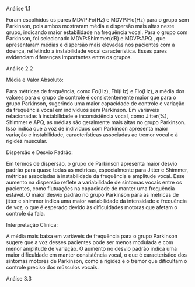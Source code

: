 Análise 1.1

Foram escolhidos os pares MDVP:Fo(Hz) e MDVP:Flo(Hz) para o grupo sem Parkinson, pois ambos mostraram média e dispersão mais altas neste grupo, indicando maior estabilidade na frequência vocal. Para o grupo com Parkinson, 
foi selecionado MDVP:Shimmer(dB) e MDVP:APQ , que apresentaram médias e dispersão mais elevadas nos pacientes com a doença, refletindo a instabilidade vocal característica. Esses pares evidenciam diferenças importantes entre os grupos.



Análise 2.2

Média e Valor Absoluto:

Para métricas de frequência, como Fo(Hz), Fhi(Hz) e Flo(Hz), a média dos valores para o grupo de controle é consistentemente maior que para o grupo Parkinson, sugerindo uma maior capacidade de controle e variação da frequência vocal em indivíduos sem Parkinson.
Em variáveis relacionadas à instabilidade e inconsistência vocal, como Jitter(%), Shimmer e APQ, as médias são geralmente mais altas no grupo Parkinson. Isso indica que a voz de indivíduos com Parkinson apresenta maior variação e instabilidade, características associadas ao tremor vocal e à rigidez muscular.

Dispersão e Desvio Padrão:

Em termos de dispersão, o grupo de Parkinson apresenta maior desvio padrão para quase todas as métricas, especialmente para Jitter e Shimmer, métricas associadas à instabilidade da frequência e amplitude vocal. Esse aumento na dispersão reflete a variabilidade de sintomas vocais entre os pacientes, como flutuações na capacidade de manter uma frequência estável.
O maior desvio padrão no grupo Parkinson para as métricas de jitter e shimmer indica uma maior variabilidade da intensidade e frequência de voz, o que é esperado devido às dificuldades motoras que afetam o controle da fala.

Interpretação Clínica:

A média mais baixa em variáveis de frequência para o grupo Parkinson sugere que a voz desses pacientes pode ser menos modulada e com menor amplitude de variação.
O aumento no desvio padrão indica uma maior dificuldade em manter consistência vocal, o que é característico dos sintomas motores de Parkinson, como a rigidez e o tremor que dificultam o controle preciso dos músculos vocais.

Anáise 3.3
